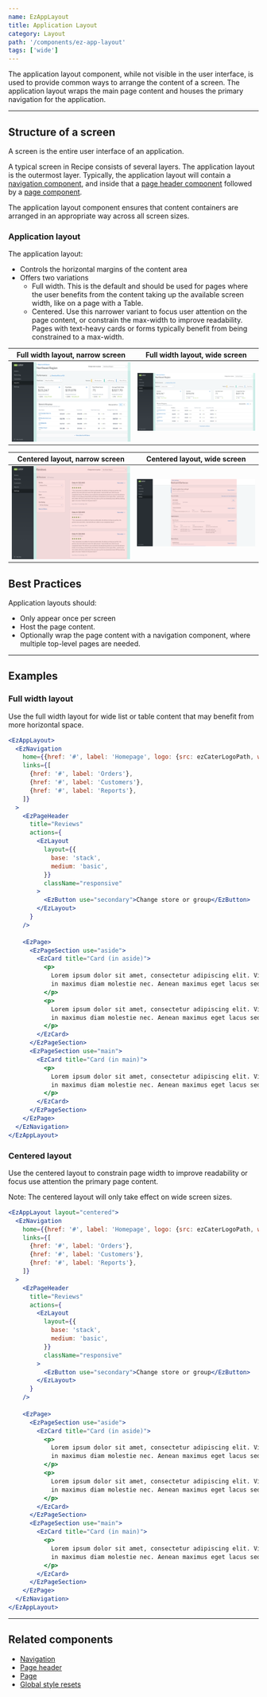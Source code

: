 ```yaml
---
name: EzAppLayout
title: Application Layout
category: Layout
path: '/components/ez-app-layout'
tags: ['wide']
---
```


The application layout component, while not visible in the user interface, is used to provide common ways to arrange the content of a screen. The application layout wraps the main page content and houses the primary navigation for the application.

---

## Structure of a screen

A screen is the entire user interface of an application.

A typical screen in Recipe consists of several layers. The application layout is the outermost layer. Typically, the application layout will contain a [navigation component](/components/ez-navigation), and inside that a [page header component](/components/ez-page-header) followed by a [page component](/components/ez-page).

The application layout component ensures that content containers are arranged in an appropriate way across all screen sizes.

### Application layout

The application layout:

- Controls the horizontal margins of the content area
- Offers two variations
  - Full width. This is the default and should be used for pages where the user benefits from the content taking up the available screen width, like on a page with a Table.
  - Centered. Use this narrower variant to focus user attention on the page content, or constrain the max-width to improve readability. Pages with text-heavy cards or forms typically benefit from being constrained to a max-width.

|               Full width layout, narrow screen               |              Full width layout, wide screen              |
| :----------------------------------------------------------: | :------------------------------------------------------: |
| ![full width layout, narrow screen](/images/full-narrow.png) | ![full width layout, wide screen](/images/full-wide.png) |

|                 Centered layout, narrow screen                 |                Centered layout, wide screen                |
| :------------------------------------------------------------: | :--------------------------------------------------------: |
| ![centered layout, narrow screen](/images/centered-narrow.png) | ![centered layout, wide screen](/images/centered-wide.png) |

## Best Practices

Application layouts should:

- Only appear once per screen
- Host the page content.
- Optionally wrap the page content with a navigation component, where multiple top-level pages are needed.

---

## Examples

### Full width layout

Use the full width layout for wide list or table content that may benefit from more horizontal space.

```jsx
<EzAppLayout>
  <EzNavigation
    home={{href: '#', label: 'Homepage', logo: {src: ezCaterLogoPath, width: 100}}}
    links={[
      {href: '#', label: 'Orders'},
      {href: '#', label: 'Customers'},
      {href: '#', label: 'Reports'},
    ]}
  >
    <EzPageHeader
      title="Reviews"
      actions={
        <EzLayout
          layout={{
            base: 'stack',
            medium: 'basic',
          }}
          className="responsive"
        >
          <EzButton use="secondary">Change store or group</EzButton>
        </EzLayout>
      }
    />

    <EzPage>
      <EzPageSection use="aside">
        <EzCard title="Card (in aside)">
          <p>
            Lorem ipsum dolor sit amet, consectetur adipiscing elit. Vivamus ultrices finibus purus,
            in maximus diam molestie nec. Aenean maximus eget lacus sed lobortis.
          </p>
          <p>
            Lorem ipsum dolor sit amet, consectetur adipiscing elit. Vivamus ultrices finibus purus,
            in maximus diam molestie nec. Aenean maximus eget lacus sed lobortis.
          </p>
        </EzCard>
      </EzPageSection>
      <EzPageSection use="main">
        <EzCard title="Card (in main)">
          <p>
            Lorem ipsum dolor sit amet, consectetur adipiscing elit. Vivamus ultrices finibus purus,
            in maximus diam molestie nec. Aenean maximus eget lacus sed lobortis.
          </p>
        </EzCard>
      </EzPageSection>
    </EzPage>
  </EzNavigation>
</EzAppLayout>
```

### Centered layout

Use the centered layout to constrain page width to improve readability or focus use attention the primary page content.

Note: The centered layout will only take effect on wide screen sizes.

```jsx
<EzAppLayout layout="centered">
  <EzNavigation
    home={{href: '#', label: 'Homepage', logo: {src: ezCaterLogoPath, width: 100}}}
    links={[
      {href: '#', label: 'Orders'},
      {href: '#', label: 'Customers'},
      {href: '#', label: 'Reports'},
    ]}
  >
    <EzPageHeader
      title="Reviews"
      actions={
        <EzLayout
          layout={{
            base: 'stack',
            medium: 'basic',
          }}
          className="responsive"
        >
          <EzButton use="secondary">Change store or group</EzButton>
        </EzLayout>
      }
    />

    <EzPage>
      <EzPageSection use="aside">
        <EzCard title="Card (in aside)">
          <p>
            Lorem ipsum dolor sit amet, consectetur adipiscing elit. Vivamus ultrices finibus purus,
            in maximus diam molestie nec. Aenean maximus eget lacus sed lobortis.
          </p>
          <p>
            Lorem ipsum dolor sit amet, consectetur adipiscing elit. Vivamus ultrices finibus purus,
            in maximus diam molestie nec. Aenean maximus eget lacus sed lobortis.
          </p>
        </EzCard>
      </EzPageSection>
      <EzPageSection use="main">
        <EzCard title="Card (in main)">
          <p>
            Lorem ipsum dolor sit amet, consectetur adipiscing elit. Vivamus ultrices finibus purus,
            in maximus diam molestie nec. Aenean maximus eget lacus sed lobortis.
          </p>
        </EzCard>
      </EzPageSection>
    </EzPage>
  </EzNavigation>
</EzAppLayout>
```

---

## Related components

- [Navigation](/components/ez-navigation)
- [Page header](/components/ez-page-header)
- [Page](/components/ez-page)
- [Global style resets](/components/ez-global-styles)
